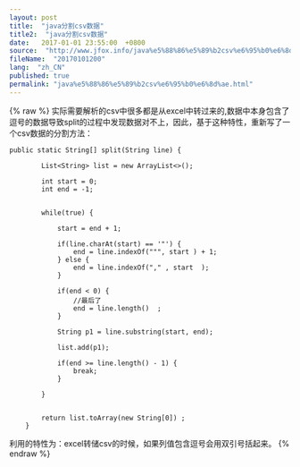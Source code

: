 ```yaml
---
layout: post
title:  "java分割csv数据"
title2:  "java分割csv数据"
date:   2017-01-01 23:55:00  +0800
source:  "http://www.jfox.info/java%e5%88%86%e5%89%b2csv%e6%95%b0%e6%8d%ae.html"
fileName:  "20170101200"
lang:  "zh_CN"
published: true
permalink: "java%e5%88%86%e5%89%b2csv%e6%95%b0%e6%8d%ae.html"
---
```

{% raw %}
实际需要解析的csv中很多都是从excel中转过来的,数据中本身包含了逗号的数据导致split的过程中发现数据对不上，因此，基于这种特性，重新写了一个csv数据的分割方法：

    public static String[] split(String line) {
    		
    		List<String> list = new ArrayList<>();
    		
    		int start = 0;
    		int end = -1;
    		 
    		
    		while(true) {
    			 
    			start = end + 1;
    			 
    			if(line.charAt(start) == '"') {
    				end = line.indexOf(""", start ) + 1;
    			} else {
    				end = line.indexOf("," , start  );
    			}
    			
    			if(end < 0) {
    				//最后了
    				end = line.length()  ;
    			}
    			
    			String p1 = line.substring(start, end);
    			
    			list.add(p1);
    			
    			if(end >= line.length() - 1) {
    				break;
    			}
    			
    		}
    		
    		 
    		return list.toArray(new String[0]) ;
    	}

利用的特性为：excel转储csv的时候，如果列值包含逗号会用双引号括起来。
{% endraw %}
